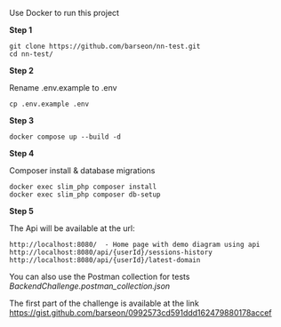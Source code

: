 Use Docker to run this project

**Step 1**

    git clone https://github.com/barseon/nn-test.git
    cd nn-test/

**Step 2**

Rename .env.example to .env

    cp .env.example .env

**Step 3**

    docker compose up --build -d

**Step 4**

Composer install & database migrations

    docker exec slim_php composer install
	docker exec slim_php composer db-setup  

**Step 5**

The Api will be available at the url:

    http://localhost:8080/  - Home page with demo diagram using api
	http://localhost:8080/api/{userId}/sessions-history
    http://localhost:8080/api/{userId}/latest-domain
You can also use the Postman collection for tests *BackendChallenge.postman_collection.json*


The first part of the challenge is available at the link https://gist.github.com/barseon/0992573cd591ddd162479880178accef